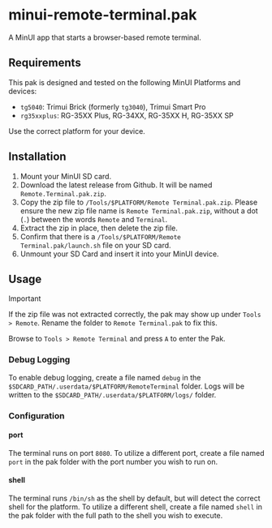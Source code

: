 # minui-remote-terminal.pak

A MinUI app that starts a browser-based remote terminal.

## Requirements

This pak is designed and tested on the following MinUI Platforms and devices:

- `tg5040`: Trimui Brick (formerly `tg3040`), Trimui Smart Pro
- `rg35xxplus`: RG-35XX Plus, RG-34XX, RG-35XX H, RG-35XX SP

Use the correct platform for your device.

## Installation

1. Mount your MinUI SD card.
2. Download the latest release from Github. It will be named `Remote.Terminal.pak.zip`.
3. Copy the zip file to `/Tools/$PLATFORM/Remote Terminal.pak.zip`. Please ensure the new zip file name is `Remote Terminal.pak.zip`, without a dot (`.`) between the words `Remote` and `Terminal`.
4. Extract the zip in place, then delete the zip file.
5. Confirm that there is a `/Tools/$PLATFORM/Remote Terminal.pak/launch.sh` file on your SD card.
6. Unmount your SD Card and insert it into your MinUI device.

## Usage

> [!IMPORTANT]
> If the zip file was not extracted correctly, the pak may show up under `Tools > Remote`. Rename the folder to `Remote Terminal.pak` to fix this.

Browse to `Tools > Remote Terminal` and press `A` to enter the Pak.

### Debug Logging

To enable debug logging, create a file named `debug` in the `$SDCARD_PATH/.userdata/$PLATFORM/RemoteTerminal` folder. Logs will be written to the `$SDCARD_PATH/.userdata/$PLATFORM/logs/` folder.

### Configuration

#### port

The terminal runs on port `8080`. To utilize a different port, create a file named `port` in the pak folder with the port number you wish to run on.

#### shell

The terminal runs `/bin/sh` as the shell by default, but will detect the correct shell for the platform. To utilize a different shell, create a file named `shell` in the pak folder with the full path to the shell you wish to execute.
